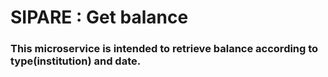 # SIPARE : Get balance

### This microservice is intended to retrieve balance according to type(institution) and date. 